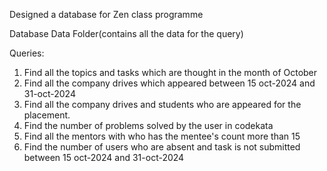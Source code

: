 Designed a database for Zen class programme

Database Data Folder(contains all the data for the query)

Queries:

1. Find all the topics and tasks which are thought in the month of October
2. Find all the company drives which appeared between 15 oct-2024 and 31-oct-2024
3. Find all the company drives and students who are appeared for the placement.
4. Find the number of problems solved by the user in codekata
5. Find all the mentors with who has the mentee's count more than 15
6. Find the number of users who are absent and task is not submitted between 15 oct-2024 and 31-oct-2024
